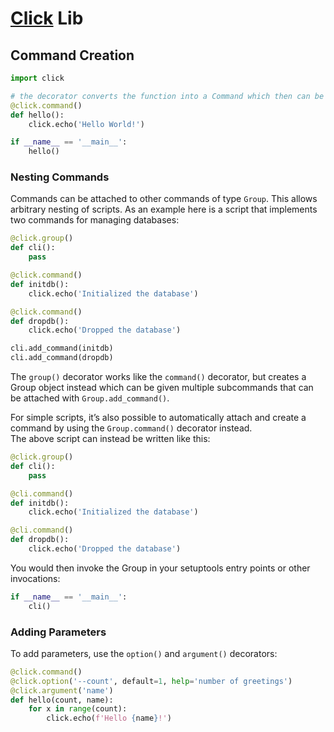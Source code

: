 # [Click](https://click.palletsprojects.com) Lib

## Command Creation

```py
import click

# the decorator converts the function into a Command which then can be invoked
@click.command()
def hello():
    click.echo('Hello World!')

if __name__ == '__main__':
    hello()
```

### Nesting Commands

Commands can be attached to other commands of type `Group`. This allows arbitrary nesting of scripts. As an example here is a script that implements two commands for managing databases:

```py
@click.group()
def cli():
    pass

@click.command()
def initdb():
    click.echo('Initialized the database')

@click.command()
def dropdb():
    click.echo('Dropped the database')

cli.add_command(initdb)
cli.add_command(dropdb)
```

The `group()` decorator works like the `command()` decorator, but creates a Group object instead which can be given multiple subcommands that can be attached with `Group.add_command()`.

For simple scripts, it’s also possible to automatically attach and create a command by using the `Group.command()` decorator instead.  
The above script can instead be written like this:

```py
@click.group()
def cli():
    pass

@cli.command()
def initdb():
    click.echo('Initialized the database')

@cli.command()
def dropdb():
    click.echo('Dropped the database')
```

You would then invoke the Group in your setuptools entry points or other invocations:

```py
if __name__ == '__main__':
    cli()
```

### Adding Parameters

To add parameters, use the `option()` and `argument()` decorators:

```py
@click.command()
@click.option('--count', default=1, help='number of greetings')
@click.argument('name')
def hello(count, name):
    for x in range(count):
        click.echo(f'Hello {name}!')
```
